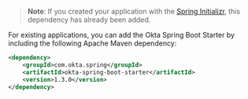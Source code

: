 > **Note**: If you created your application with the [Spring Initializr](https://start.spring.io), this dependency has already been added.

For existing applications, you can add the Okta Spring Boot Starter by including the following Apache Maven dependency: 

```xml
<dependency>
    <groupId>com.okta.spring</groupId>
    <artifactId>okta-spring-boot-starter</artifactId>
    <version>1.3.0</version>
</dependency>
```
